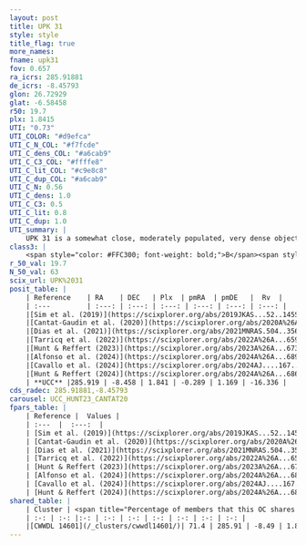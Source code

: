 ```yaml
---
layout: post
title: UPK 31
style: style
title_flag: true
more_names: 
fname: upk31
fov: 0.657
ra_icrs: 285.91881
de_icrs: -8.45793
glon: 26.72929
glat: -6.58458
r50: 19.7
plx: 1.8415
UTI: "0.73"
UTI_COLOR: "#d9efca"
UTI_C_N_COL: "#f7fcde"
UTI_C_dens_COL: "#a6cab9"
UTI_C_C3_COL: "#ffffe8"
UTI_C_lit_COL: "#c9e8c8"
UTI_C_dup_COL: "#a6cab9"
UTI_C_N: 0.56
UTI_C_dens: 1.0
UTI_C_C3: 0.5
UTI_C_lit: 0.8
UTI_C_dup: 1.0
UTI_summary: |
    UPK 31 is a somewhat close, moderately populated, very dense object of intermediate C3 quality. It is well-studied in the literature. This object shares a significant percentage of members with a later reported entry.
class3: |
    <span style="color: #FFC300; font-weight: bold;">B</span><span style="color: #FFC300; font-weight: bold;">B</span>
r_50_val: 19.7
N_50_val: 63
scix_url: UPK%2031
posit_table: |
    | Reference    | RA    | DEC   | Plx  | pmRA  | pmDE   |  Rv  |
    | :---         | :---: | :---: | :---: | :---: | :---: | :---: |
    |[Sim et al. (2019)](https://scixplorer.org/abs/2019JKAS...52..145S) | 285.952 | -8.484 | -- | -0.32 | 1.21 | -- |
    |[Cantat-Gaudin et al. (2020)](https://scixplorer.org/abs/2020A%26A...640A...1C) | 285.913 | -8.51 | 1.823 | -0.28 | 1.216 | -- |
    |[Dias et al. (2021)](https://scixplorer.org/abs/2021MNRAS.504..356D) | 285.908 | -8.574 | 1.827 | -0.281 | 1.203 | -16.265 |
    |[Tarricq et al. (2022)](https://scixplorer.org/abs/2022A%26A...659A..59T) | 285.876 | -8.442 | 1.858 | -0.292 | 1.118 | -- |
    |[Hunt & Reffert (2023)](https://scixplorer.org/abs/2023A%26A...673A.114H) | 285.922 | -8.483 | 1.822 | -0.278 | 1.176 | -17.605 |
    |[Alfonso et al. (2024)](https://scixplorer.org/abs/2024A%26A...689A..18A) | 285.957 | -8.458 | 1.795 | -0.294 | 1.169 | -- |
    |[Cavallo et al. (2024)](https://scixplorer.org/abs/2024AJ....167...12C) | 285.936 | -8.38 | 1.828 | -- | -- | -- |
    |[Hunt & Reffert (2024)](https://scixplorer.org/abs/2024A%26A...686A..42H) | 285.922 | -8.483 | 1.822 | -0.278 | 1.176 | -17.605 |
    | **UCC** |285.919 | -8.458 | 1.841 | -0.289 | 1.169 | -16.336 | 
cds_radec: 285.91881,-8.45793
carousel: UCC_HUNT23_CANTAT20
fpars_table: |
    | Reference |  Values |
    | :---  |  :---:  |
    | [Sim et al. (2019)](https://scixplorer.org/abs/2019JKAS...52..145S) | `d_pc=540, log(age)=7.55` |
    | [Cantat-Gaudin et al. (2020)](https://scixplorer.org/abs/2020A%26A...640A...1C) | `AVNN=0.61, DMNN=8.65, AgeNN=8.7` |
    | [Dias et al. (2021)](https://scixplorer.org/abs/2021MNRAS.504..356D) | `Av=0.83, Dist=539, logage=8.791, [Fe/H]=0.006` |
    | [Tarricq et al. (2022)](https://scixplorer.org/abs/2022A%26A...659A..59T) | `Dist=530, logAgeNN=8.7` |
    | [Hunt & Reffert (2023)](https://scixplorer.org/abs/2023A%26A...673A.114H) | `AV50=0.643, diffAV50=1.104, MOD50=8.574, logAge50=8.629` |
    | [Alfonso et al. (2024)](https://scixplorer.org/abs/2024A%26A...689A..18A) | `AV=0.60972, MOD=8.64999, logAge=8.81775, Z=0.00596` |
    | [Cavallo et al. (2024)](https://scixplorer.org/abs/2024AJ....167...12C) | `AV50=1.05, dMod50=8.7, logAge50=8.53, [Fe/H]50=0.13` |
    | [Hunt & Reffert (2024)](https://scixplorer.org/abs/2024A%26A...686A..42H) | `MassJ=103.286` |
shared_table: |
    | Cluster | <span title="Percentage of members that this OC shares with the ones listed">%</span>   | RA   | DEC   | Plx   | pmRA  | pmDE  | Rv | UTI |
    | :-: | :-: |:-: | :-: | :-: | :-: | :-: | :-: | :-: |
    |[CWWDL 14601](/_clusters/cwwdl14601/)| 71.4 | 285.91 | -8.49 | 1.87 | -0.3 | 1.17 | -15.72 |0.0 |
---
```


